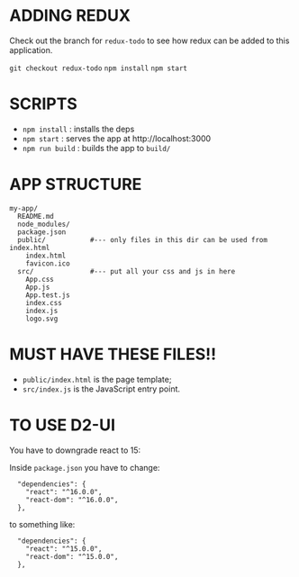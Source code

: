 # ADDING REDUX

Check out the branch for `redux-todo` to see how redux
can be added to this application.

`git checkout redux-todo`
`npm install`
`npm start`

# SCRIPTS

- `npm install`        : installs the deps
- `npm start`          : serves the app at http://localhost:3000
- `npm run build`      : builds the app to `build/`

# APP STRUCTURE

```
my-app/
  README.md
  node_modules/
  package.json
  public/           #--- only files in this dir can be used from index.html
    index.html
    favicon.ico
  src/              #--- put all your css and js in here
    App.css
    App.js
    App.test.js
    index.css
    index.js
    logo.svg
```

# MUST HAVE THESE FILES!!

* `public/index.html` is the page template;
* `src/index.js` is the JavaScript entry point.

# TO USE D2-UI

You have to downgrade react to 15:

Inside `package.json` you have to change:

```
  "dependencies": {
    "react": "^16.0.0",
    "react-dom": "^16.0.0",
  },
```

to something like:


```
  "dependencies": {
    "react": "^15.0.0",
    "react-dom": "^15.0.0",
  },
```
